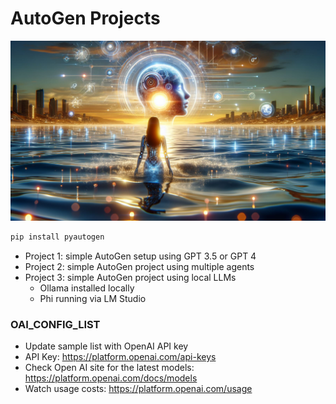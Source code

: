 # AutoGen Projects

![alt-text](autogen.png "AutoGen")

```bash
pip install pyautogen
```
- Project 1: simple AutoGen setup using GPT 3.5 or GPT 4 
- Project 2: simple AutoGen project using multiple agents
- Project 3: simple AutoGen project using local LLMs 
  - Ollama installed locally
  - Phi running via LM Studio


### OAI_CONFIG_LIST
* Update sample list with OpenAI API key
* API Key: https://platform.openai.com/api-keys
* Check Open AI site for the latest models:  https://platform.openai.com/docs/models
* Watch usage costs:  https://platform.openai.com/usage